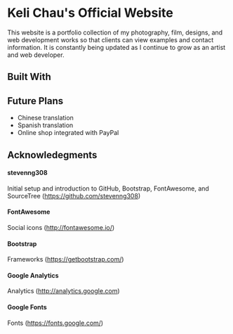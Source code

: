 # Keli Chau's Official Website

This website is a portfolio collection of my photography, film, designs, and web development works so that clients can view examples and contact information. It is constantly being updated as I continue to grow as an artist and web developer.

## Built With 

## Future Plans
* Chinese translation
* Spanish translation
* Online shop integrated with PayPal

## Acknowledegments

#### stevenng308
Initial setup and introduction to GitHub, Bootstrap, FontAwesome, and SourceTree (https://github.com/stevenng308)

#### FontAwesome
Social icons (http://fontawesome.io/)

#### Bootstrap
Frameworks (https://getbootstrap.com/)

#### Google Analytics
Analytics (http://analytics.google.com)

#### Google Fonts
Fonts (https://fonts.google.com/)





